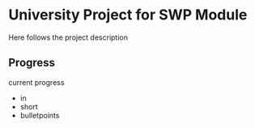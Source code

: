# University Project for SWP Module

Here follows the project description

## Progress

current progress

* in
* short
* bulletpoints